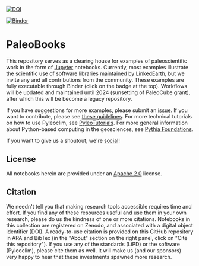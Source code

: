 [![DOI](https://zenodo.org/badge/246457932.svg)](https://zenodo.org/badge/latestdoi/246457932)

[![Binder](https://mybinder.org/badge_logo.svg)](https://mybinder.org/v2/gh/LinkedEarth/PaleoBooks/HEAD)

# PaleoBooks

This repository serves as a clearing house for examples of paleoscientific work in the form of [Jupyter](https://jupyter.org) notebooks.  Currently, most examples illustrate the scientific use of software libraries maintained by [LinkedEarth](http://www.linked.earth), but we invite any and all contributions from the community. These examples are fully executable through Binder (click on the badge at the top). Workflows will be updated and maintained  until 2024 (sunsetting of PaleoCube grant), after which this will be become a legacy repository.

If you have suggestions for more examples, please submit an [issue](https://github.com/LinkedEarth/PaleoBooks/issues). If you want to contribute, please see [these guidelines](TBD.org). For more technical tutorials on how to use Pyleoclim, see [PyleoTutorials](https://github.com/LinkedEarth/PyleoTutorials). For more general information about Python-based computing in the geosciences, see [Pythia Foundations](https://foundations.projectpythia.org/).

If you want to give us a shoutout, we're [social](https://twitter.com/Linked_Earth)!

## License

All notebooks herein are provided under an [Apache 2.0](https://www.apache.org/licenses/LICENSE-2.0) license.

## Citation
We needn't tell you that making research tools accessible requires time and effort. If you find any of these resources useful and use them in your own research, please do us the kindness of one or more citations. Notebooks in this collection are registered on Zenodo, and associated with a digital object identifier (DOI).  A ready-to-use citation is provided on this GitHub repository in APA and BibTex (in the "About" section on the right panel, click on "Cite this repository"). If you use any of the standards (LiPD) or the software (Pyleoclim), please cite them as well. It will make us (and our sponsors) very happy to hear that these investments spawned more research.
